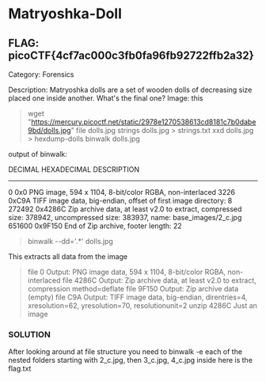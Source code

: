 # Matryoshka-Doll

## FLAG: picoCTF{4cf7ac000c3fb0fa96fb92722ffb2a32}

Category: Forensics

Description: Matryoshka dolls are a set of wooden dolls of decreasing size placed one inside another. What's the final one? Image: this

> wget "https://mercury.picoctf.net/static/2978e1270538613cd8181c7b0dabe9bd/dolls.jpg"
> file dolls.jpg
> strings dolls.jpg > strings.txt
> xxd dolls.jpg > hexdump-dolls
> binwalk dolls.jpg

output of binwalk:

DECIMAL       HEXADECIMAL     DESCRIPTION

--------------------------------------------------------------------------------

0             0x0             PNG image, 594 x 1104, 8-bit/color RGBA, non-interlaced
3226          0xC9A           TIFF image data, big-endian, offset of first image directory: 8
272492        0x4286C         Zip archive data, at least v2.0 to extract, compressed size: 378942, uncompressed size: 383937, name: base_images/2_c.jpg
651600        0x9F150         End of Zip archive, footer length: 22

> binwalk --dd='.*' dolls.jpg

This extracts all data from the image

> file 0
Output: PNG image data, 594 x 1104, 8-bit/color RGBA, non-interlaced
> file 4286C
Output: Zip archive data, at least v2.0 to extract, compression method=deflate
> file 9F150
Output: Zip archive data (empty)
> file C9A
Output: TIFF image data, big-endian, direntries=4, xresolution=62, yresolution=70, resolutionunit=2
> unzip 4286C
Just an image

### SOLUTION

After looking around at file structure you need to binwalk -e each of the nested folders starting with 2_c.jpg, then 3_c.jpg, 4_c.jpg inside here is the flag.txt
